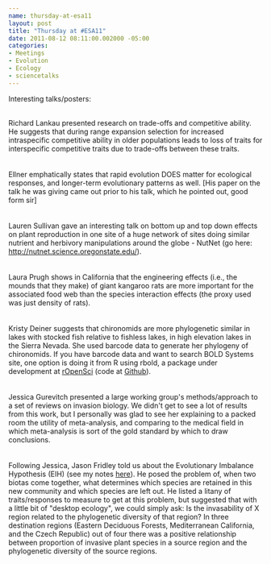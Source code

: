 ```yaml
--- 
name: thursday-at-esa11
layout: post
title: "Thursday at #ESA11"
date: 2011-08-12 08:11:00.002000 -05:00
categories: 
- Meetings
- Evolution
- Ecology
- sciencetalks
---
```

Interesting talks/posters:<div><br />Richard Lankau presented research on trade-offs and competitive ability. He suggests that during range expansion selection for increased intraspecific competitive ability in older populations leads to loss of traits for interspecific competitive traits due to trade-offs between these traits. <br /><br /><br />Ellner emphatically states that rapid evolution DOES matter for ecological responses, and longer-term evolutionary patterns as well. [His paper on the talk he was giving came out prior to his talk, which he pointed out, good form sir]<br /><br /><br />Lauren Sullivan gave an interesting talk on bottom up and top down effects on plant reproduction in one site of a huge network of sites doing similar nutrient and herbivory manipulations around the globe - NutNet (go here: <a href="http://nutnet.science.oregonstate.edu/">http://nutnet.science.oregonstate.edu/</a>). <br /><br /><br />Laura Prugh shows in California that the engineering effects (i.e., the mounds that they make) of giant kangaroo rats are more important for the associated food web than the species interaction effects (the proxy used was just density of rats). <br /><br /><br />Kristy Deiner suggests that chironomids are more phylogenetic similar in lakes with stocked fish relative to fishless lakes, in high elevation lakes in the Sierra Nevada. She used barcode data to generate her phylogeny of chironomids. If you have barcode data and want to search BOLD Systems site, one option is doing it from R using rbold, a package under development at <a href="http://ropensci.org/">rOpenSci</a> (code at <a href="https://github.com/SChamberlain/rbold">Github</a>). <br /><br /><br />Jessica Gurevitch presented a large working group's methods/approach to a set of reviews on invasion biology. We didn't get to see a lot of results from this work, but I personally was glad to see her explaining to a packed room the utility of meta-analysis, and comparing to the medical field in which meta-analysis is sort of the gold standard by which to draw conclusions. <br /><br /><br />Following Jessica, Jason Fridley told us about the Evolutionary Imbalance Hypothesis (EIH) (see my notes <a href="http://schamber.wordpress.com/lab-notebook-2/">here</a>). He posed the problem of, when two biotas come together, what determines which species are retained in this new community and which species are left out. He listed a litany of traits/responses to measure to get at this problem, but suggested that with a little bit of "desktop ecology", we could simply ask: Is the invasability of X region related to the phylogenetic diversity of that region? In three destination regions (Eastern Deciduous Forests, Mediterranean California, and the Czech Republic) out of four there was a positive relationship between proportion of invasive plant species in a source region and the phylogenetic diversity of the source regions. <ul></ul></div>
